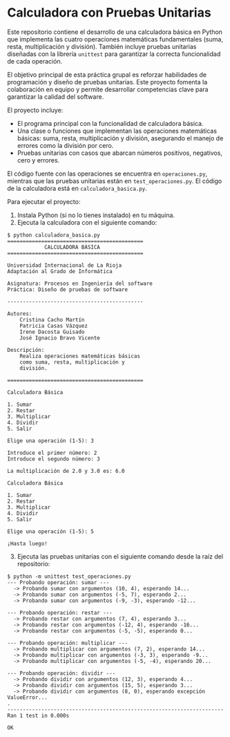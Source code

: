 # Calculadora con Pruebas Unitarias

Este repositorio contiene el desarrollo de una calculadora básica en Python que implementa las cuatro operaciones matemáticas fundamentales (suma, resta, multiplicación y división). También incluye pruebas unitarias diseñadas con la librería `unittest` para garantizar la correcta funcionalidad de cada operación.

El objetivo principal de esta práctica grupal es reforzar habilidades de programación y diseño de pruebas unitarias. Este proyecto fomenta la colaboración en equipo y permite desarrollar competencias clave para garantizar la calidad del software.

El proyecto incluye:

- El programa principal con la funcionalidad de calculadora básica. 
- Una clase o funciones que implementan las operaciones matemáticas básicas: suma, resta, multiplicación y división, asegurando el manejo de errores como la división por cero.
- Pruebas unitarias con casos que abarcan números positivos, negativos, cero y errores.

El código fuente con las operaciones se encuentra en `operaciones.py`, mientras que las pruebas unitarias están en `test_operaciones.py`. El código de la calculadora está en `calculadora_basica.py`.

Para ejecutar el proyecto:

1. Instala Python (si no lo tienes instalado) en tu máquina.
2. Ejecuta la calculadora con el siguiente comando: 
```
$ python calculadora_basica.py
============================================
            CALCULADORA BÁSICA
============================================

Universidad Internacional de La Rioja
Adaptación al Grado de Informática

Asignatura: Procesos en Ingeniería del software
Práctica: Diseño de pruebas de software

--------------------------------------------

Autores:
    Cristina Cacho Martín
    Patricia Casas Vázquez
    Irene Dacosta Guisado
    José Ignacio Bravo Vicente

Descripción: 
    Realiza operaciones matemáticas básicas
    como suma, resta, multiplicación y
    división.

============================================

Calculadora Básica

1. Sumar
2. Restar
3. Multiplicar
4. Dividir
5. Salir

Elige una operación (1-5): 3

Introduce el primer número: 2
Introduce el segundo número: 3

La multiplicación de 2.0 y 3.0 es: 6.0

Calculadora Básica

1. Sumar
2. Restar
3. Multiplicar
4. Dividir
5. Salir

Elige una operación (1-5): 5

¡Hasta luego!
```

3. Ejecuta las pruebas unitarias con el siguiente comando desde la raíz del repositorio:
```
$ python -m unittest test_operaciones.py
--- Probando operación: sumar ---
  -> Probando sumar con argumentos (10, 4), esperando 14...
  -> Probando sumar con argumentos (-5, 7), esperando 2...
  -> Probando sumar con argumentos (-9, -3), esperando -12...

--- Probando operación: restar ---
  -> Probando restar con argumentos (7, 4), esperando 3...
  -> Probando restar con argumentos (-12, 4), esperando -16...
  -> Probando restar con argumentos (-5, -5), esperando 0...

--- Probando operación: multiplicar ---
  -> Probando multiplicar con argumentos (7, 2), esperando 14...
  -> Probando multiplicar con argumentos (-3, 3), esperando -9...
  -> Probando multiplicar con argumentos (-5, -4), esperando 20...

--- Probando operación: dividir ---
  -> Probando dividir con argumentos (12, 3), esperando 4...
  -> Probando dividir con argumentos (15, 5), esperando 3...
  -> Probando dividir con argumentos (8, 0), esperando excepción ValueError...
.
----------------------------------------------------------------------
Ran 1 test in 0.000s

OK
```

